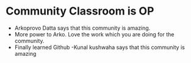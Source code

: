# Community Classroom is OP

- Arkoprovo Datta says that this community is amazing.
- More power to Arko. Love the work which you are doing for the community.
- Finally learned Github
-Kunal kushwaha says that this community is amazing
